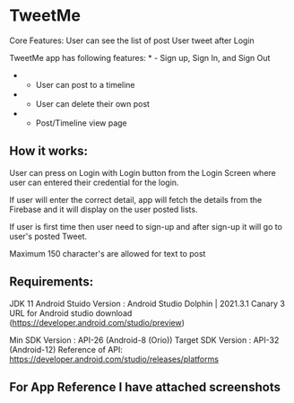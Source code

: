 # TweetMe

Core Features:
User can see the list of post User tweet after Login

TweetMe app has following features:
*
    - Sign up, Sign In, and Sign Out
    
*
    - User can post to a timeline
    
*
    - User can delete their own post
    
*
    - Post/Timeline view page
    


## How it works:

User can press on Login with Login button from the Login Screen where user can entered their
credential for the login.

If user will enter the correct detail, app will fetch the details from the
Firebase and it will display on the user posted lists.

If user is first time then user need
to  sign-up and after sign-up it will go to user's posted Tweet.

Maximum 150 character's are allowed for text to post

## Requirements:

JDK 11 
Android Stuido Version : Android Studio Dolphin | 2021.3.1 Canary 3
URL for Android studio download (https://developer.android.com/studio/preview)

Min SDK Version : API-26 (Android-8 (Orio))
Target SDK Version : API-32 (Android-12)
Reference of API: https://developer.android.com/studio/releases/platforms

## For App Reference I have attached screenshots

